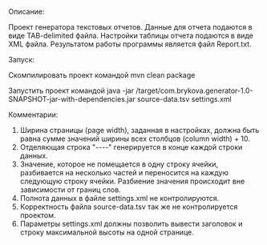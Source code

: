 
Описание:

Проект генератора текстовых отчетов. Данные для отчета подаются в виде TAB-delimited файла.
Настройки таблицы отчета подаются в виде XML файла. Результатом работы программы является файл Report.txt.

Запуск:

Скомпилировать проект командой mvn clean package

Запустить проект командой java -jar /target/com.brykova.generator-1.0-SNAPSHOT-jar-with-dependencies.jar source-data.tsv settings.xml

Комментарии:

1. Ширина страницы (page width), заданная в настройках, должна быть равна сумме значений ширины всех столбцов (column width) + 10.
2. Отделяющая строка "----" генерируется в конце каждой строки данных.
3. Значение, которое не помещается в одну строку ячейки, разбивается на несколько частей и переносится на каждую
следующую строку ячейки. Разбиение значения происходит вне зависимости от границ слов.
4. Полнота данных в файле settings.xml не контролируются.
5. Корректность файла source-data.tsv так же не контролируется проектом.
6. Параметры settings.xml должны позволить вывести заголовок и строку максимальной высоты на одной странице.
